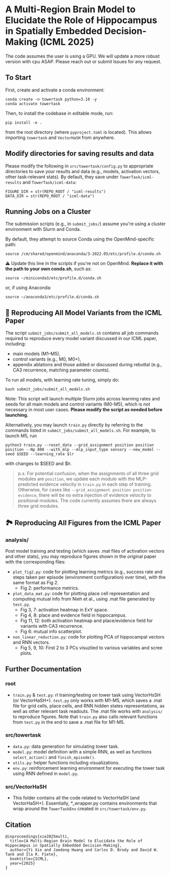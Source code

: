 # A Multi-Region Brain Model to Elucidate the Role of Hippocampus in Spatially Embedded Decision-Making (ICML 2025)
The code assumes the user is using a GPU. We will update a more robust version with cpu ASAP. Please reach out or submit Issues for any request.

## To Start
First, create and activate a conda environment:
```
conda create -n towertask python=3.10 -y
conda activate towertask
``` 

Then, to install the codebase in editable mode, run:  
```
pip install -e .
```
from the root directory (where `pyproject.toml` is located). This allows importing `towertask` and `VectorHaSH` from anywhere.

## Modify directories for saving results and data
Please modify the following in `src/towertask/config.py` to appropriate directories to save your results and data (e.g., models, activation vectors, other task-relevant stats).
By default, they save under `TowerTask/icml-results` and `TowerTask/icml-data`:

```
FIGURE_DIR = str(REPO_ROOT / "icml-results")
DATA_DIR = str(REPO_ROOT / "icml-data")
```

## Running Jobs on a Cluster

The submission scripts (e.g., in `submit_jobs/`) assume you're using a cluster environment with Slurm and Conda.

By default, they attempt to source Conda using the OpenMind-specific path:

```
source /cm/shared/openmind/anaconda/3-2022.05/etc/profile.d/conda.sh
```
⚠️ Update this line in the scripts if you're not on OpenMind. **Replace it with the path to your own conda.sh**, such as:

```
source ~/miniconda3/etc/profile.d/conda.sh
```

or, if using Anaconda:

```
source ~/anaconda3/etc/profile.d/conda.sh
```

## 📜 Reproducing All Model Variants from the ICML Paper
The script `submit_jobs/submit_all_models.sh` contains all job commands required to reproduce every model variant discussed in our ICML paper, including:
* main models (M1–M5),
* control variants (e.g., M0, M0+),
* appendix ablations and those added or discussed during rebuttal (e.g., CA3 recurrence, matching parameter counts).

To run all models, with learning rate tuning, simply do:

```
bash submit_jobs/submit_all_models.sh
```

Note: This script will launch multiple Slurm jobs across learning rates and seeds for all main models and control variants (M0-M5), which is not necessary in most user cases. **Please modify the script as needed before launching.**

Alternatively, you may launch `train.py` directly by referring to the commands listed in `submit_jobs/submit_all_models.sh`. For example, to launch M5, run
```
python3 train.py --reset_data --grid_assignment position position position --Np 800 --with_mlp --mlp_input_type sensory --new_model --seed $SEED --learning_rate $lr
```
with changes to $SEED and $lr.

> p.s. For potential confusion, when the assignments of all three grid modules are `position`, we update each module with the MLP-predicted evidence velocity in `train.py` in each step of training. Otherwise, for cases like `--grid_assignment position position evidence`, there will be no extra injection of evidence velocity to positional modules. The code currently assumes there are always three grid modules. 

## 🏞️ Reproducing All Figures from the ICML Paper
### analysis/
Post model training and testing (which saves .mat files of activation vectors and other stats), you may reproduce figures shown in the original paper with the corresponding files:
* `plot_fig2.py`: code for plotting learning metrics (e.g., success rate and steps taken per episode (environment configuration) over time), with the same format as Fig 2.
    * Fig 2: performance metrics.
* `plot_data_mat.py`: code for plotting place cell representation and computing mutual info from Nieh et al., using .mat file generated by `test.py`.
    * Fig 3, 7: activation heatmap in ExY space.
    * Fig 4, 8: place and evidence field in hippocampus.
    * Fig 11, 12: both activation heatmap and place/evidence field for variants with CA3 recurrence.
    * Fig 6: mutual info scatterplot.
* `non_linear_reduction.py`: code for plotting PCA of hippocampal vectors and RNN vectors.
    * Fig 5, 9, 10: First 2 to 3 PCs visuzlied to various variables and scree plots.

## Further Documentation
### root
* `train.py` & `test.py`: rl training/testing on tower task using VectorHsSH (or VectorHaSH+). `test.py` only works with M1-M5, which saves a .mat file for grid cells, place cells, and RNN hidden states representations, as well as other relevant task readouts. The .mat file works with `analysis/` to reproduce figures. Note that `train.py` also calls relevant functions from `test.py` in the end to save a .mat file for M1-M5.

### src/towertask
* `data.py`: data generation for simulating tower task.
* `model.py`: model definition with a simple RNN, as well as functions `select_action()` and `finish_episode()`.
* `utils.py`: helper functions including visualizations.
* `env.py`: reinforcement learning environment for executing the tower task using RNN defined in `model.py`.

### src/VectorHaSH
* This folder contains all the code related to VectorHaSH (and VectorHaSH+). Essentially, *_wrapper.py contains environments that wrap around the `TowerTaskEnv` created in `src/towertask/env.py`.

## Citation
```
@inproceedings{xie2025multi,
  title={A Multi-Region Brain Model to Elucidate the Role of Hippocampus in Spatially Embedded Decision-Making},
  author={Yi Xie and Jaedong Hwang and Carlos D. Brody and David W. Tank and Ila R. Fiete},
  booktitle={ICML},
  year={2025}
}
```

